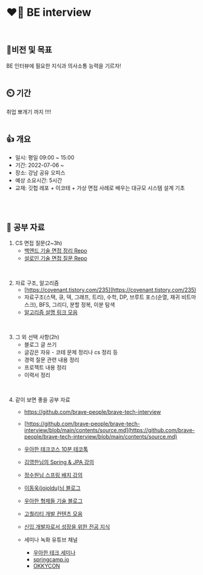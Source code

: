 # ❤️‍🔥 BE interview 

<br/>

## 💪비전 및 목표

BE 인터뷰에 필요한 지식과 의사소통 능력을 기르자!
<br/>
<br/>

## ⏲️ 기간

취업 뽀개기 까지 !!!! 
<br/>
<br/>

## 👍 개요

- 일시: 평일 09:00 ~ 15:00
- 기간: 2022-07-06 ~ 
- 장소: 강남 공유 오피스
- 예상 소요시간: 5시간
- 교재: 깃헙 레포 + 이코테 + 가상 면접 사례로 배우는 대규모 시스템 설계 기초

<br/>
<br/>  

## 🤔 공부 자료

1. CS 면접 질문(2~3h)
    - [백엔드 기술 면접 정리 Repo](https://github.com/backtony/Backend_Interview_for_Beginner)
    - [설로인 기술 면접 질문 Repo](https://github.com/sirloin-dev/meatplatform/blob/master/job-description/interview-questions.adoc)
<br/>

2. 자료 구조, 알고리즘
    - [https://covenant.tistory.com/235](https://covenant.tistory.com/235)
    - 자료구조(스택, 큐, 덱, 그래프, 트리), 수학, DP, 브루트 포스(순열, 재귀 비트마스크), BFS, 그리디, 분할 정복, 이분 탐색
    - [알고리즘 설명 링크 모음](https://github.com/tony9402/baekjoon/blob/main/link_for_study.md)
<br/>

3. 그 외 선택 사항(2h)
    - 블로그 글 쓰기
    - 글감은 자유 - 코테 문제 정리나 cs 정리 등
    - 경력 질문 관련 내용 정리 
    - 프로젝트 내용 정리 
    - 이력서 정리
<br/>

4. 같이 보면 좋을 공부 자료
    - https://github.com/brave-people/brave-tech-interview
    - [https://github.com/brave-people/brave-tech-interview/blob/main/contents/source.md](https://github.com/brave-people/brave-tech-interview/blob/main/contents/source.md)
    - [우아한 테크코스 10분 테코톡](https://www.youtube.com/playlist?list=PLgXGHBqgT2TvpJ_p9L_yZKPifgdBOzdVH)
    - [김영한님의 Spring & JPA 강의](https://www.inflearn.com/users/@yh)
    - [정수원님 스프링 배치 강의](https://www.inflearn.com/course/%EC%8A%A4%ED%94%84%EB%A7%81-%EB%B0%B0%EC%B9%98#)
    - [이동욱(jojoldu)님 블로그](https://jojoldu.tistory.com/)
    - [우아한 형제들 기술 블로그](https://techblog.woowahan.com/)
    - [고퀄리티 개발 컨텐츠 모음](https://github.com/Integerous/goQuality-dev-contents/blob/master/README.md)
    - [신입 개발자로서 성장을 위한 전공 지식](https://github.com/HyeminNoh/Tech-Stack)

    - 세미나 녹화 유튜브 채널
        - [우아한 테크 세미나](https://www.youtube.com/playlist?list=PLgXGHBqgT2TtGi82mCZWuhMu-nQy301ew)
        - [springcamp.io](https://www.youtube.com/user/springcampkr)
        - [OKKYCON](https://www.youtube.com/channel/UCuynXsGvMXLviyqVMeS2y-g)
        
<br/>
<br/>
